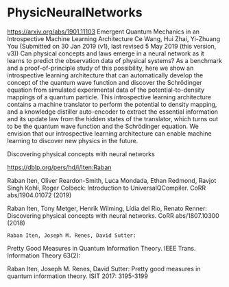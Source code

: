 # PhysicNeuralNetworks
https://arxiv.org/abs/1901.11103
Emergent Quantum Mechanics in an Introspective Machine Learning Architecture
Ce Wang, Hui Zhai, Yi-Zhuang You
(Submitted on 30 Jan 2019 (v1), last revised 5 May 2019 (this version, v3))
Can physical concepts and laws emerge in a neural network as it learns to predict the observation data of physical systems? As a benchmark and a proof-of-principle study of this possibility, here we show an introspective learning architecture that can automatically develop the concept of the quantum wave function and discover the Schrödinger equation from simulated experimental data of the potential-to-density mappings of a quantum particle. This introspective learning architecture contains a machine translator to perform the potential to density mapping, and a knowledge distiller auto-encoder to extract the essential information and its update law from the hidden states of the translator, which turns out to be the quantum wave function and the Schrödinger equation. We envision that our introspective learning architecture can enable machine learning to discover new physics in the future.

Discovering physical concepts with neural networks

https://dblp.org/pers/hd/i/Iten:Raban

Raban Iten, Oliver Reardon-Smith, Luca Mondada, Ethan Redmond, Ravjot Singh Kohli, Roger Colbeck:
Introduction to UniversalQCompiler. CoRR abs/1904.01072 (2019)

Raban Iten, Tony Metger, Henrik Wilming, Lídia del Rio, Renato Renner:
Discovering physical concepts with neural networks. CoRR abs/1807.10300 (2018)

	Raban Iten, Joseph M. Renes, David Sutter:
Pretty Good Measures in Quantum Information Theory. IEEE Trans. Information Theory 63(2): 

Raban Iten, Joseph M. Renes, David Sutter:
Pretty good measures in quantum information theory. ISIT 2017: 3195-3199
